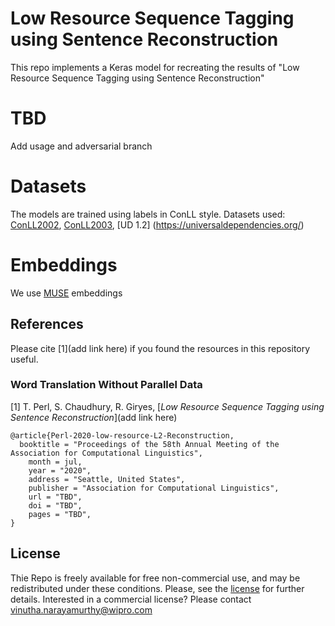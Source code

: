 # Low Resource Sequence Tagging using Sentence Reconstruction
This repo implements a Keras model for recreating the results of "Low Resource Sequence Tagging using Sentence Reconstruction"
 
# TBD 
Add usage and adversarial branch

# Datasets
The models are trained using labels in ConLL style. 
Datasets used: 
[ConLL2002](https://github.com/teropa/nlp/tree/master/resources/corpora/conll2002),
[ConLL2003](https://www.clips.uantwerpen.be/conll2003/ner/),
[UD 1.2] (https://universaldependencies.org/)

# Embeddings
We use [MUSE](https://github.com/facebookresearch/MUSE) embeddings
## References
Please cite [1](add link here) if you found the resources in this repository useful.

### Word Translation Without Parallel Data

[1] T. Perl, S. Chaudhury, R. Giryes, [*Low Resource Sequence Tagging using Sentence Reconstruction*](add link here)

```
@article{Perl-2020-low-resource-L2-Reconstruction,
  booktitle = "Proceedings of the 58th Annual Meeting of the Association for Computational Linguistics",
    month = jul,
    year = "2020",
    address = "Seattle, United States",
    publisher = "Association for Computational Linguistics",
    url = "TBD",
    doi = "TBD",
    pages = "TBD",
}
```


## License
Thie Repo is freely available for free non-commercial use, and may be redistributed under these conditions. Please, see the [license](LICENSE) for further details. Interested in a commercial license? Please contact vinutha.narayamurthy@wipro.com
